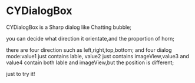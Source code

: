 # CYDialogBox

CYDialogBox is a Sharp dialog like Chatting bubble;

you can decide what direction it orientate,and the proportion of horn;

there are four direction such as left,right,top,bottom; and four dialog mode:value1 just contains lable,
value2 just contains imageView,value3 and value4 contain both lable and imageView,but the position is different;

just to try it!
